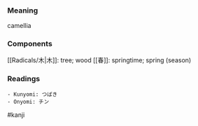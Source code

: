 ### Meaning

camellia

### Components

[[Radicals/木|木]]: tree; wood [[春]]: springtime; spring (season)

### Readings

```
- Kunyomi: つばき
- Onyomi: チン
```

#kanji